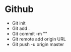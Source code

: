 # Github

- Git init
- Git add .
- Git commit -m ""
- Git remote add origin URL
- Git push -u origin master